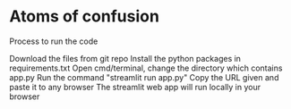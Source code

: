 # Atoms of confusion
Process to run the code

Download the files from git repo
Install the python packages in requirements.txt
Open cmd/terminal, change the directory which contains app.py
Run the command "streamlit run app.py"
Copy the URL given and paste it to any browser
The streamlit web app will run locally in your browser
